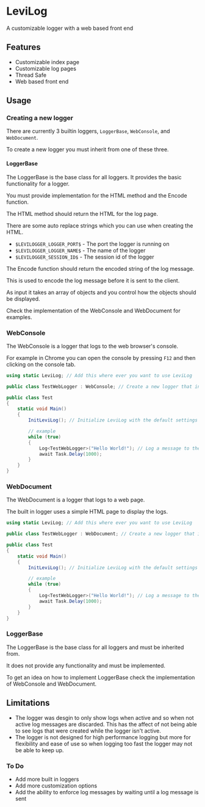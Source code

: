 # LeviLog

A customizable logger with a web based front end

## Features

- Customizable index page
- Customizable log pages
- Thread Safe
- Web based front end

## Usage

### Creating a new logger

There are currently 3 builtin loggers, `LoggerBase`, `WebConsole`, and `WebDocument`.

To create a new logger you must inherit from one of these three.

#### LoggerBase

The LoggerBase is the base class for all loggers. It provides the basic functionality for a logger.

You must provide implementation for the HTML method and the Encode function.

The HTML method should return the HTML for the log page.

There are some auto replace strings which you can use when creating the HTML.

- `$LEVILOGGER_LOGGER_PORT$` - The port the logger is running on
- `$LEVILOGGER_LOGGER_NAME$` - The name of the logger
- `$LEVILOGGER_SESSION_ID$` - The session id of the logger

The Encode function should return the encoded string of the log message.

This is used to encode the log message before it is sent to the client.

As input it takes an array of objects and you control how the objects should be displayed.

Check the implementation of the WebConsole and WebDocument for examples.

### WebConsole

The WebConsole is a logger that logs to the web browser's console.

For example in Chrome you can open the console by pressing `F12` and then clicking on the console tab.

```cs
using static LeviLog; // Add this where ever you want to use LeviLog

public class TestWebLogger : WebConsole; // Create a new logger that inherits from WebConsole

public class Test
{
	static void Main()
	{
		InitLeviLog(); // Initialize LeviLog with the default settings

		// example
		while (true)
		{
			Log<TestWebLogger>("Hello World!"); // Log a message to the logger
			await Task.Delay(1000);
		}
	}
}
```

### WebDocument

The WebDocument is a logger that logs to a web page.

The built in logger uses a simple HTML page to display the logs.

```cs
using static LeviLog; // Add this where ever you want to use LeviLog

public class TestWebLogger : WebDocument; // Create a new logger that inherits from WebConsole

public class Test
{
	static void Main()
	{
		InitLeviLog(); // Initialize LeviLog with the default settings

		// example
		while (true)
		{
			Log<TestWebLogger>("Hello World!"); // Log a message to the logger
			await Task.Delay(1000);
		}
	}
}
```

### LoggerBase

The LoggerBase is the base class for all loggers and must be inherited from.

It does not provide any functionality and must be implemented.

To get an idea on how to implement LoggerBase check the implementation of WebConsole and WebDocument.

## Limitations

- The logger was desgin to only show logs when active and so when not active log messages are discarded. This has the affect of not being able to see logs that were created while the logger isn't active.
- The logger is not designed for high performance logging but more for flexibility and ease of use so when logging too fast the logger may not be able to keep up.

### To Do

- Add more built in loggers
- Add more customization options
- Add the ability to enforce log messages by waiting until a log message is sent